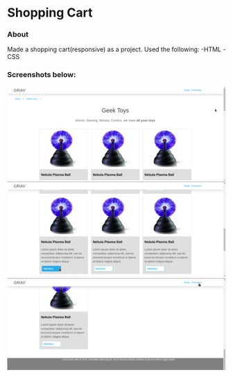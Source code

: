 # Shopping Cart

### About
Made a shopping cart(responsive) as a project. Used the following:
    -HTML
    -CSS
    
### Screenshots below: 
![screenshot1](images/Screenshot1.png)
![screenshot1](images/Screenshot2.png)
![screenshot1](images/Screenshot3.png)
